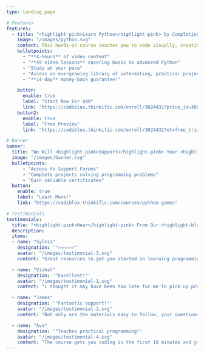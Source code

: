 ```yaml
---
type: landing_page

# Features
features:
  - title: "<highlight-pink>Learn Python</highlight-pink> by Completing <highlight-blue>Fun Projects</highlight-blue>"
    image: "/images/python.svg"
    content: This hands-on course teaches you to code visually, creating engaging games and animations.
    bulletpoints:
      - "**4-hours** of video content"
      - "**49 video lessons** covering basic to advanced Python"
      - "Study at your pace"
      - "Access an evergrowing library of interesting, practical projects"
      - "**14-day** money-back guarantee!"

    button:
      enable: true
      label: "Start Now For $49"
      link: "https://codiblox.thinkific.com/enroll/3024432?price_id=3885829"
    button2:
      enable: true
      label: "Free Preview"
      link: "https://codiblox.thinkific.com/enroll/3024432?et=free_trial"

# Banner
banner:
  title: "We Will <highlight-pink>Support</highlight-pink> Your <highlight-blue>Learning</highlight-blue>"
  image: "/images/banner.svg"
  bulletpoints:
      - "Access to Support Forums"
      - "Complete projects solving programming problems"
      - "Earn valuable certificates"
  button:
    enable: true
    label: "Learn More!"
    link: "https://codiblox.thinkific.com/courses/python-games"

# Testimonials
testimonials:
  title: "<highlight-pink>Hear</highlight-pink> From Our <highlight-blue>Customers</highlight-blue>"
  description:
  items:
  - name: "Sylvia"
    designation: '"⭐⭐⭐⭐⭐"'
    avatar: "/images/testimonial-3.svg"
    content: "Great resources to get you started in learning programming!"

  - name: "Vishal"
    designation: '"Excellent!"'
    avatar: "/images/testimonial-1.svg"
    content: "I thought it may have been too late for me to pick up programming, how wrong was I."

  - name: "James"
    designation: '"Fantastic support!"'
    avatar: "/images/testimonial-2.svg"
    content: "Not only are the materials easy to follow, your questions get answered quickly."

  - name: "Ava"
    designation: '"Teaches practical programming"'
    avatar: "/images/testimonial-4.svg"
    content: "The course gets you coding in the first 10 minutes and you learn by completing projects."
---
```

